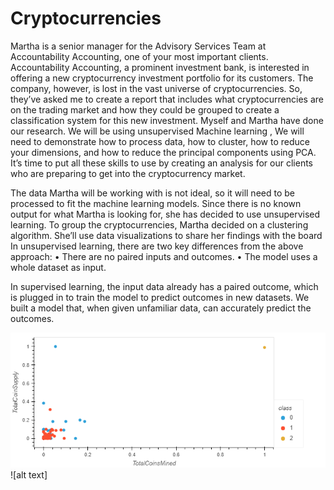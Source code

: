 # Cryptocurrencies
Martha is a senior manager for the Advisory Services Team at Accountability Accounting, one of your most important clients. Accountability Accounting, a prominent investment bank, is interested in offering a new cryptocurrency investment portfolio for its customers. The company, however, is lost in the vast universe of cryptocurrencies. So, they’ve asked me to create a report that includes what cryptocurrencies are on the trading market and how they could be grouped to create a classification system for this new investment.
Myself and Martha have done our  research. We will be using unsupervised Machine learning , We will need to demonstrate   how to process data, how to cluster, how to reduce your dimensions, and how to reduce the principal components using PCA. It’s time to put all these skills to use by creating an analysis for our clients who are preparing to get into the cryptocurrency market.


The data Martha will be working with is not ideal, so it will need to be processed to fit the machine learning models. Since there is no known output for what Martha is looking for, she has decided to use unsupervised learning. To group the cryptocurrencies, Martha decided on a clustering algorithm. She’ll use data visualizations to share her findings with the board
In unsupervised learning, there are two key differences from the above approach:
•	There are no paired inputs and outcomes.
•	The model uses a whole dataset as input.

In supervised learning, the input data already has a paired outcome, which is plugged in to train the model to predict outcomes in new datasets. 
We built  a model that, when given unfamiliar data, can accurately predict the outcomes.
  
![alt text](https://github.com/Marwan-Takrouri/Cryptocurrencies/blob/main/bokeh_plot.png)
![alt text]
